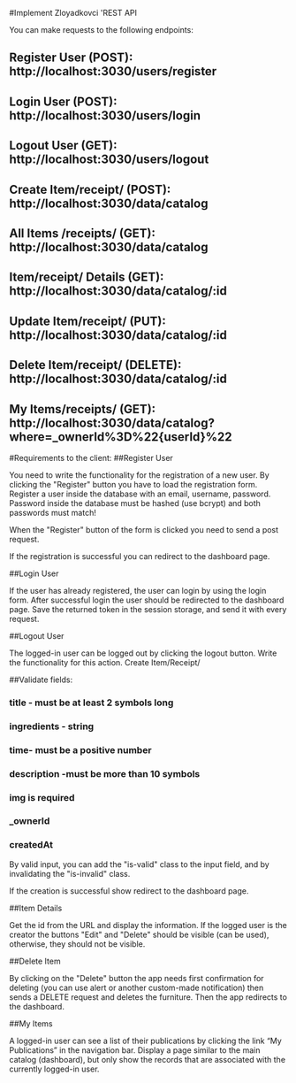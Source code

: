#Implement Zloyadkovci 'REST API

You can make requests to the following endpoints:

## Register User (POST): http://localhost:3030/users/register
## Login User (POST): http://localhost:3030/users/login
## Logout User (GET): http://localhost:3030/users/logout
## Create Item/receipt/ (POST): http://localhost:3030/data/catalog
## All Items /receipts/ (GET): http://localhost:3030/data/catalog
## Item/receipt/ Details (GET): http://localhost:3030/data/catalog/:id
## Update Item/receipt/ (PUT): http://localhost:3030/data/catalog/:id
## Delete Item/receipt/ (DELETE): http://localhost:3030/data/catalog/:id
## My Items/receipts/ (GET): http://localhost:3030/data/catalog?where=_ownerId%3D%22{userId}%22

#Requirements to the client:
##Register User

You need to write the functionality for the registration of a new user. By clicking the "Register" button you have to load the registration form. Register a user inside the database with an email, username, password. Password inside the database must be hashed (use bcrypt) and both passwords must match!

When the "Register" button of the form is clicked you need to send a post request.

If the registration is successful you can redirect to the dashboard page.

##Login User

If the user has already registered, the user can login by using the login form. After successful login the user should be redirected to the dashboard page. Save the returned token in the session storage, and send it with every request.

##Logout User

The logged-in user can be logged out by clicking the logout button. Write the functionality for this action.
Create Item/Receipt/

##Validate fields:

### title - must be at least 2 symbols long
### ingredients - string
### time- must be a positive number
### description -must be more than 10 symbols
### img is required
### _ownerId
### createdAt

By valid input, you can add the "is-valid" class to the input field, and by invalidating the "is-invalid" class.

If the creation is successful show redirect to the dashboard page.

##Item Details

Get the id from the URL and display the information. If the logged user is the creator the buttons "Edit" and "Delete" should be visible (can be used), otherwise, they should not be visible.

##Delete Item

By clicking on the "Delete" button the app needs first confirmation for deleting (you can use alert or another custom-made notification) then sends a DELETE request and deletes the furniture. Then the app redirects to the dashboard.

##My Items

A logged-in user can see a list of their publications by clicking the link “My Publications” in the navigation bar. Display a page similar to the main catalog (dashboard), but only show the records that are associated with the currently logged-in user.